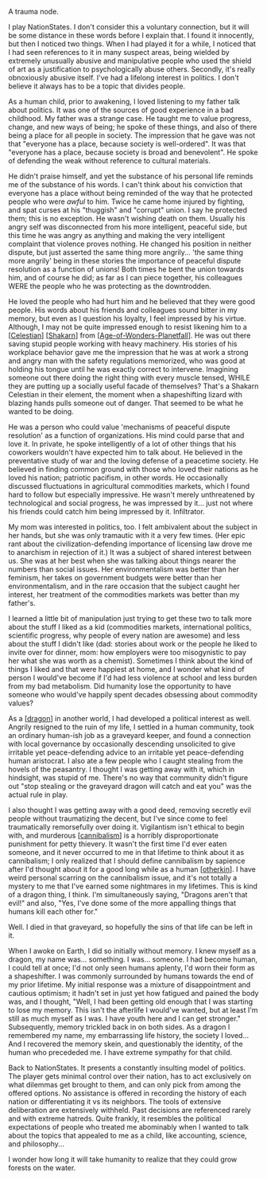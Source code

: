 A trauma node.

I play NationStates.  I don't consider this a voluntary connection, but it will be some distance in these words before I explain that.  I found it innocently, but then I noticed two things.  When I had played it for a while, I noticed that I had seen references to it in many suspect areas, being wielded by extremely unusually abusive and manipulative people who used the shield of art as a justification to psychologically abuse others.  Secondly, it's really obnoxiously abusive itself.  I've had a lifelong interest in politics.  I don't believe it always has to be a topic that divides people.

As a human child, prior to awakening, I loved listening to my father talk about politics.  It was one of the sources of good experience in a bad childhood.  My father was a strange case.  He taught me to value progress, change, and new ways of being; he spoke of these things, and also of there being a place for all people in society.  The impression that he gave was not that "everyone has a place, because society is well-ordered".  It was that "everyone has a place, because society is broad and benevolent".  He spoke of defending the weak without reference to cultural materials.

He didn't praise himself, and yet the substance of his personal life reminds me of the substance of his words.  I can't think about his conviction that everyone has a place without being reminded of the way that he protected people who were *awful* to him.  Twice he came home injured by fighting, and spat curses at his "thuggish" and "corrupt" union.  I say he protected them; this is no exception.  He wasn't wishing death on them.  Usually his angry self was disconnected from his more intelligent, peaceful side, but this time he was angry as anything and making the very intelligent complaint that violence proves nothing.  He changed his position in neither dispute, but just asserted the same thing more angrily... 'the same thing more angrily' being in these stories the importance of peaceful dispute resolution as a function of unions!  Both times he bent the union towards him, and of course he did; as far as I can piece together, his colleagues WERE the people who he was protecting as the downtrodden.

He loved the people who had hurt him and he believed that they were good people.  His words about his friends and colleagues sound bitter in my memory, but even as I question his loyalty, I feel impressed by his virtue.  Although, I may not be quite impressed enough to resist likening him to a [[Celestian]] [[Shakarn]] from 
[[Age-of-Wonders-Planetfall]].  He was out there saving stupid people working with heavy machinery.  His stories of his workplace behavior gave me the impression that he was at work a strong and angry man with the safety regulations memorized, who was good at holding his tongue until he was exactly correct to intervene.  Imagining someone out there doing the right thing with every muscle tensed, WHILE they are putting up a socially useful facade of themselves?  That's a Shakarn Celestian in their element, the moment when a shapeshifting lizard with blazing hands pulls someone out of danger.  That seemed to be what he wanted to be doing.

He was a person who could value 'mechanisms of peaceful dispute resolution' as a function of organizations.  His mind could parse that and love it.  In private, he spoke intelligently of a lot of other things that his coworkers wouldn't have expected him to talk about.  He believed in the preventative study of war and the loving defense of a peacetime society.  He believed in finding common ground with those who loved their nations as he loved his nation; patriotic pacifism, in other words.  He occasionally discussed fluctuations in agricultural commodities markets, which I found hard to follow but especially impressive.  He wasn't merely unthreatened by technological and social progress, he was impressed by it... just not where his friends could catch him being impressed by it.  Infiltrator.

My mom was interested in politics, too.  I felt ambivalent about the subject in her hands, but she was only tramautic with it a very few times.  (Her epic rant about the civilization-defending importance of licensing law drove me to anarchism in rejection of it.)  It was a subject of shared interest between us.  She was at her best when she was talking about things nearer the numbers than social issues.  Her environmentalism was better than her feminism, her takes on government budgets were better than her environmentalism, and in the rare occasion that the subject caught her interest, her treatment of the commodities markets was better than my father's.

I learned a little bit of manipulation just trying to get these two to talk more about the stuff I liked as a kid (commodities markets, international politics, scientific progress, why people of every nation are awesome) and less about the stuff I didn't like (dad: stories about work or the people he liked to invite over for dinner, mom: how employers were too misogynistic to pay her what she was worth as a chemist).  Sometimes I think about the kind of things I liked and that were happiest at home, and I wonder what kind of person I would've become if I'd had less violence at school and less burden from my bad metabolism.  Did humanity lose the opportunity to have someone who would've happily spent decades obsessing about commodity values?

As a [[dragon]] in another world, I had developed a political interest as well.  Angrily resigned to the ruin of my life, I settled in a human community, took an ordinary human-ish job as a graveyard keeper, and found a connection with local governance by occasionally descending unsolicited to give irritable yet peace-defending advice to an irritable yet peace-defending human aristocrat.  I also ate a few people who I caught stealing from the hovels of the peasantry.  I thought I was getting away with it, which in hindsight, was stupid of me.  There's no way that community didn't figure out "stop stealing or the graveyard dragon will catch and eat you" was the actual rule in play.

I also thought I was getting away with a good deed, removing secretly evil people without traumatizing the decent, but I've since come to feel traumatically remorsefully over doing it.  Vigilantism isn't ethical to begin with, and murderous [[cannibalism]] is a horribly disproportionate punishment for petty thievery.  It wasn't the first time I'd ever eaten someone, and it never occurred to me in that lifetime to think about it as cannibalism; I only realized that I should define cannibalism by sapience after I'd thought about it for a good long while as a human [[otherkin]].  I have weird personal scarring on the cannibalism issue, and it's not totally a mystery to me that I've earned some nightmares in my lifetimes.  This is kind of a dragon thing, I think.  I'm simultaneously saying, "Dragons aren't that evil!" and also, "Yes, I've done some of the more appalling things that humans kill each other for."

Well.  I died in that graveyard, so hopefully the sins of that life can be left in it.

When I awoke on Earth, I did so initially without memory.  I knew myself as a dragon, my name was... something.  I was... someone.  I had become human, I could tell at once; I'd not only seen humans aplenty, I'd worn their form as a shapeshifter.  I was commonly surrounded by humans towards the end of my prior lifetime.  My initial response was a mixture of disappointment and cautious optimism; it hadn't set in just yet how fatigued and pained the body was, and I thought, "Well, I had been getting old enough that I was starting to lose my memory.  This isn't the afterlife I would've wanted, but at least I'm still as much myself as I was.  I have youth here and I can get stronger."  Subsequently, memory trickled back in on both sides.  As a dragon I remembered my name, my embarrassing life history, the society I loved...  And I recovered the memory skein, and questionably the identity, of the human who precededed me.  I have extreme sympathy for that child.

Back to NationStates.  It presents a constantly insulting model of politics.  The player gets minimal control over their nation, has to act exclusively on what dilemmas get brought to them, and can only pick from among the offered options.  No assistance is offered in recording the history of each nation or differentiating it vs its neighbors.  The tools of extensive deliberation are extensively withheld.  Past decisions are referenced rarely and with extreme hatreds.  Quite frankly, it resembles the political expectations of people who treated me abominably when I wanted to talk about the topics that appealed to me as a child, like accounting, science, and philosophy...

I wonder how long it will take humanity to realize that they could grow forests on the water.


[//begin]: # "Autogenerated link references for markdown compatibility"
[Celestian]: celestian.md "Celestian"
[Shakarn]: shakarn.md "Shakarn"
[Age-of-Wonders-Planetfall]: age-of-wonders-planetfall.md "Age of Wonders Planetfall"
[dragon]: dragon.md "Dragon"
[cannibalism]: cannibalism.md "Cannibalism"
[otherkin]: otherkin.md "Otherkin"
[//end]: # "Autogenerated link references"